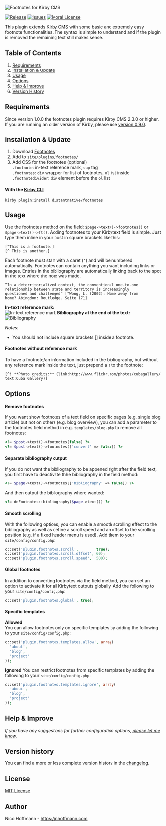 ![Footnotes for Kirby CMS](https://cloud.githubusercontent.com/assets/3788865/18232002/fa5e3a3c-72c6-11e6-8ba2-d91a7d55b1d5.png)  

[![Release](https://img.shields.io/github/release/distantnative/footnotes.svg)](https://github.com/distantnative/footnotes/releases)  [![Issues](https://img.shields.io/github/issues/distantnative/footnotes.svg)](https://github.com/distantnative/footnotes/issues)
[![Moral License](https://img.shields.io/badge/buy-moral_license-8dae28.svg)](https://gumroad.com/l/kirby-footnotes)

This plugin extends [Kirby CMS](http://getkirby.com) with some basic and extremely easy footnote functionalities. The syntax is simple to understand and if the plugin is removed the remaining text still makes sense.


## Table of Contents
1. [Requirements](#Requirements)
2. [Installation & Update](#Installation)
3. [Usage](#Usage)
4. [Options](#Options)
5. [Help & Improve](#Help)
6. [Version History](#VersionHistory)

## Requirements <a id="Requirements"></a>
Since version 1.0.0 the footnotes plugin requires Kirby CMS 2.3.0 or higher.  
If you are running an older version of Kirby, please use [version 0.9.0](https://github.com/distantnative/footnotes/releases/tag/v0.9).

## Installation & Update <a id="Installation"></a>
1. Download [Footnotes](https://github.com/distantnative/footnotes/zipball/master/)
2. Add to `site/plugins/footnotes/`
3. Add CSS for the footnotes (optional)  
`.footnote`: in-text reference mark, `sup` tag  
`.footnotes`: `div` wrapper for list of footnotes, `ol` list inside  
`.footnotedivider`: `div` element before the `ol` list  

#### With the [Kirby CLI](https://github.com/getkirby/cli)
```
kirby plugin:install distantnative/footnotes
```


## Usage <a id="Usage"></a>
Use the footnotes method on the field: `$page->text()->footnotes()` or `$page->text()->ft()`. Adding footnotes to your Kirbytext field is simple. Just type them inline in your post in square brackets like this:

```
[^This is a footnote.]
[^ This is another.]
```

Each footnote must start with a caret (`^`) and will be numbered automatically. Footnotes can contain anything you want including links or images. Entries in the bibliography are automatically linking back to the spot in the text where the note was made.

```
“In a deterritorialized context, the conventional one-to-one 
relationship between state and territory is increasingly 
questioned and challenged” [^Wong, L. (2002): Home away from 
home? Abingdon: Routledge. Seite 171]
```

**In-text reference mark:**  
![In-text reference mark](https://cloud.githubusercontent.com/assets/3788865/18232001/fa5dc6d8-72c6-11e6-841e-57e37f292646.png)
**Bibliography at the end of the text:**  
![Bibliography](https://cloud.githubusercontent.com/assets/3788865/18232000/fa5d552c-72c6-11e6-8ba0-c17a8f79bb52.png)

*Notes:*  
- You should not include square brackets [] inside a footnote.

#### Footnotes without reference mark
To have a footnote/an information included in the bibliography, but without any reference mark inside the text, just prepend a `!` to the footnote:
```
[^! **Photo credits:** (link:http://www.flickr.com/photos/cubagallery/ text:Cuba Gallery)]
```



## Options <a id="Options"></a>

#### Remove footnotes
If you want show footnotes of a text field on specific pages (e.g. single blog article) but not on others (e.g. blog overview), you can add a parameter to the footnotes field method in e.g. `templates/blog.php` to remove all footnotes:
```php
<?= $post->text()->footnotes(false) ?>
<?= $post->text()->footnotes(['convert' => false]) ?>
```

#### Separate bibliography output
If you do not want the bibliography to be appened right after the field text, you first have to deactivate thhe bibliography in the field method:
```php
<?= $page->text()->footnotes(['bibliography' => false]) ?>
```
And then output the bibliography where wanted:
```php
<?= dnFootnotes::bibliography($page->text()) ?>
```

#### Smooth scrolling
With the following options, you can enable a smooth scrolling effect to the bibliography as well as define a scroll speed and an offset to the scrolling position (e.g. if a fixed header menu is used). Add them to your `site/config/config.php`:

```php
c::set('plugin.footnotes.scroll',        true);
c::set('plugin.footnotes.scroll.offset', 60);
c::set('plugin.footnotes.scroll.speed',  500);
```

#### Global footnotes
In addition to converting footnotes via the field method, you can set an option to activate it for all Kirbytext outputs globally. Add the following to your `site/config/config.php`:
```php
c::set('plugin.footnotes.global', true);
```

#### Specific templates
**Allowed**  
You can allow footnotes only on specific templates by adding the following to your `site/config/config.php`:
```php
c::set('plugin.footnotes.templates.allow', array(
  'about',
  'blog',
  'project'
));
```

**Ignored**
You can restrict footnotes from specific templates by adding the following to your `site/config/config.php`:
```php
c::set('plugin.footnotes.templates.ignore', array(
  'about',
  'blog',
  'project'
));
```


## Help & Improve <a id="Help"></a>
*If you have any suggestions for further configuration options, [please let me know](https://github.com/distantnative/footnotes/issues/new).*


## Version history <a id="VersionHistory"></a>
You can find a more or less complete version history in the [changelog](CHANGELOG.md).

## License
[MIT License](http://www.opensource.org/licenses/mit-license.php)

## Author
Nico Hoffmann - <https://nhoffmann.com>
